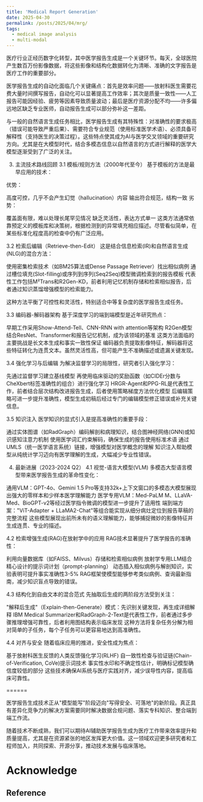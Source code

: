 ```yaml
---
title: 'Medical Report Generation'
date: 2025-04-30
permalink: /posts/2025/04/mrg/
tags:
  - medical image analysis
  - multi-modal
---
```


医疗行业正经历数字化转型，其中医学报告生成是一个关键环节。每天，全球医院产生数百万份影像数据，将这些影像和结构化数据转化为清晰、准确的文字报告是医疗工作的重要部分。

医学报告生成的自动化面临几个关键痛点：首先是效率问题——放射科医生需要花费大量时间撰写报告，自动化可以显著提高工作效率；其次是质量一致性——人工报告可能因经验、疲劳等因素导致质量波动；最后是医疗资源分配不均——许多偏远地区缺乏专业医师，自动报告生成可以部分弥补这一差距。

与一般的自然语言生成任务相比，医学报告生成有其特殊性：对准确性的要求极高（错误可能导致严重后果）、需要符合专业规范（使用标准医学术语）、必须具备可解释性（支持医生的决策过程）。这些特点使其成为AI与医学交叉领域的重要研究方向。尤其是在大模型时代，结合多模态信息以自然语言的方式进行解释的医学大模型逐渐受到了广泛的关注。




3. 主流技术路线回顾
3.1 模板/规则方法（2000年代至今）
基于模板的方法是最早应用的技术：

优势：

高度可控，几乎不会产生幻觉（hallucination）内容
输出符合规范，结构一致
劣势：

覆盖面有限，难以处理长尾罕见情况
缺乏灵活性，表达方式单一
这类方法通常依靠预定义的模板库和决策树，根据检测到的异常填充相应描述。尽管看似简单，在某些标准化程度高的检查中仍有广泛应用。

3.2 检索后编辑（Retrieve-then-Edit）
这是结合信息检索(IR)和自然语言生成(NLG)的混合方法：

使用密集检索技术（如BM25算法或Dense Passage Retriever）找出相似病例
通过槽位填充(Slot-filling)或序列到序列(Seq2Seq)模型微调检索到的报告模板
代表性工作包括M²Trans和R2Gen-KD，前者利用记忆机制存储和检索相似报告，后者通过知识蒸馏增强模型的检索能力。

这种方法平衡了可控性和灵活性，特别适合中等复杂度的医学报告生成任务。

3.3 编码器-解码器架构
基于深度学习的端到端模型是近年研究热点：

早期工作采用Show-Attend-Tell、CNN-RNN with attention等架构
R2Gen模型结合ResNet、Transformer和报告记忆机制，成为该领域的基准
这类方法面临的主要挑战是长文本生成和事实一致性保证
编码器负责提取影像特征，解码器将这些特征转化为连贯文本。虽然灵活性高，但可能产生不准确描述或遗漏关键发现。

3.4 强化学习与后编辑
为解决监督学习的局限性，研究者引入强化学习：

先通过监督学习建立基线模型
再使用临床驱动的奖励函数（如CIDEr分数与CheXbert标签准确性的组合）进行强化学习
HRGR-Agent和PPG-RL是代表性工作，前者结合层次结构改进报告生成，后者使用策略梯度方法优化模型
后编辑策略可进一步提升准确性，模型生成初稿后经过专门的编辑模型修正错误或补充关键信息。

3.5 知识注入
医学知识的显式引入是提高准确性的重要手段：

通过实体图谱（如RadGraph）编码解剖和病理知识，结合图神经网络(GNN)或知识感知注意力机制
使用医学词汇约束解码，确保生成的报告使用标准术语
通过UMLS（统一医学语言系统）链接，增强模型对医学概念的理解
知识注入帮助模型从纯统计学习迈向有医学理解的生成，大幅减少专业性错误。

4. 最新进展（2023-2024 Q2）
4.1 视觉-语言大模型(VLM)
多模态大型语言模型带来医学报告生成的革命性变化：

通用VLM：GPT-4o、Gemini 1.5 Pro等支持32k+上下文窗口的多模态大模型展现出强大的零样本和少样本医学理解能力
医学专用VLM：Med-PaLM M、LLaVA-Med、BioGPT-v2等经过医学指令微调的模型进一步提升了适用性
端到端方案："ViT-Adapter + LLaMA2-Chat"等组合能实现从细分病灶定位到报告草稿的完整流程
这些模型展现出前所未有的语义理解能力，能够捕捉微妙的影像特征并生成连贯、专业的描述。

4.2 检索增强生成(RAG)在放射学中的应用
RAG技术显著提升了医学报告的准确性：

利用向量数据库（如FAISS、Milvus）存储和检索相似病例
放射学专用LLM结合精心设计的提示词计划（prompt-planning）
动态插入相似病例与解剖知识，实验表明可提升事实准确性3-5%
RAG框架使模型能够参考类似病例、查询最新指南，减少知识盲点导致的错误。

4.3 结构化到自由文本的混合范式
先抽取后生成的两阶段方法受到关注：

"解释后生成"（Explain-then-Generate）模式：先识别关键发现，再生成详细解释
IBM Medical Summarizer和RadGraph-2-Text是代表性工作，前者通过多步骤推理增强可靠性，后者利用图结构表示临床发现
这种方法将复杂任务分解为相对简单的子任务，每个子任务可以更容易地达到高准确性。

4.4 对齐与安全
随着临床应用的推进，安全性成为焦点：

基于放射科医生反馈的人类反馈强化学习(RLHF)
自一致性检查与验证链(Chain-of-Verification, CoVe)提示词技术
事实性水印和不确定性估计，明确标记模型确信度较低的部分
这些技术确保AI系统与医疗实践对齐，减少误导性内容，提高临床可靠性。

======

医学报告生成技术正从"模型能写"阶段迈向"写得安全、可落地"的新阶段。真正具有差异化竞争力的解决方案需要同时解决数据合规问题、落实专科知识、整合端到端工作流。

随着技术不断成熟，我们可以期待AI辅助医学报告生成为医疗工作带来效率提升和质量提高，尤其是在资源紧张的地区发挥更大价值。这一领域欢迎更多研究者和工程师加入，共同探索、开源分享，推动技术发展与临床落地。


Acknowledge
======


Reference
------